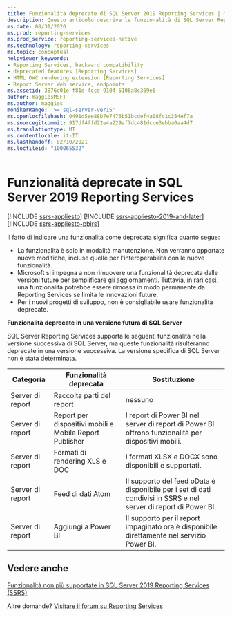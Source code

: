 ```yaml
---
title: Funzionalità deprecate di SQL Server 2019 Reporting Services | Microsoft Docs
description: Questo articolo descrive le funzionalità di SQL Server Reporting Services 2019 che saranno deprecate nella prossima versione di SQL Server Reporting Services.
ms.date: 08/31/2020
ms.prod: reporting-services
ms.prod_service: reporting-services-native
ms.technology: reporting-services
ms.topic: conceptual
helpviewer_keywords:
- Reporting Services, backward compatibility
- deprecated features [Reporting Services]
- HTML OWC rendering extension [Reporting Services]
- Report Server Web service, endpoints
ms.assetid: 3876c01e-f81d-4cce-9104-5106a8c369e6
author: maggiesMSFT
ms.author: maggies
monikerRange: '>= sql-server-ver15'
ms.openlocfilehash: 0491d5ee88b7e7476b51bcdef4a08fc1c354ef7a
ms.sourcegitcommit: 917df4ffd22e4a229af7dc481dcce3ebba0aa4d7
ms.translationtype: MT
ms.contentlocale: it-IT
ms.lasthandoff: 02/10/2021
ms.locfileid: "100065532"
---
```

# <a name="deprecated-features-in-sql-server-2019-reporting-services"></a>Funzionalità deprecate in SQL Server 2019 Reporting Services

[!INCLUDE [ssrs-appliesto](../includes/ssrs-appliesto.md)] [!INCLUDE [ssrs-appliesto-2019-and-later](../includes/ssrs-appliesto-2019-and-later.md)] [!INCLUDE [ssrs-appliesto-pbirs](../includes/ssrs-appliesto-pbirs.md)]

Il fatto di indicare una funzionalità come deprecata significa quanto segue:

- La funzionalità è solo in modalità manutenzione. Non verranno apportate nuove modifiche, incluse quelle per l'interoperabilità con le nuove funzionalità.
- Microsoft si impegna a non rimuovere una funzionalità deprecata dalle versioni future per semplificare gli aggiornamenti. Tuttavia, in rari casi, una funzionalità potrebbe essere rimossa in modo permanente da Reporting Services se limita le innovazioni future.
- Per i nuovi progetti di sviluppo, non è consigliabile usare funzionalità deprecate.

**Funzionalità deprecate in una versione futura di SQL Server**

SQL Server Reporting Services supporta le seguenti funzionalità nella versione successiva di SQL Server, ma queste funzionalità risulteranno deprecate in una versione successiva. La versione specifica di SQL Server non è stata determinata.

| **Categoria** | **Funzionalità deprecata** | **Sostituzione** |
| --- | --- | --- |
| Server di report | Raccolta parti del report | nessuno |
| Server di report | Report per dispositivi mobili e Mobile Report Publisher | I report di Power BI nel server di report di Power BI offrono funzionalità per dispositivi mobili. |
| Server di report | Formati di rendering XLS e DOC | I formati XLSX e DOCX sono disponibili e supportati. |
| Server di report | Feed di dati Atom | Il supporto del feed oData è disponibile per i set di dati condivisi in SSRS e nel server di report di Power BI. |
| Server di report | Aggiungi a Power BI | Il supporto per il report impaginato ora è disponibile direttamente nel servizio Power BI.  |

## <a name="see-also"></a>Vedere anche

[Funzionalità non più supportate in SQL Server 2019 Reporting Services (SSRS)](discontinued-functionality-sql-server-reporting-services-2019.md)

Altre domande? [Visitare il forum su Reporting Services](https://go.microsoft.com/fwlink/?LinkId=620231)
